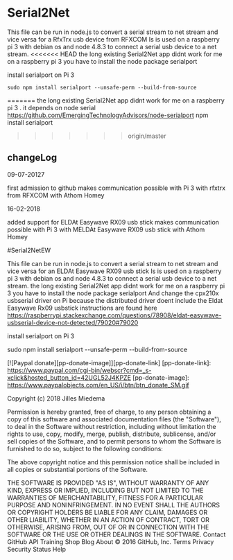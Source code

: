 ﻿# Serial2Net



This file can be run in node.js to convert a serial stream to net stream and vice versa for a RfxTrx usb device from RFXCOM
Is is used on a raspberry pi 3 with debian os and node 4.8.3 to connect a serial usb device to a net stream.
<<<<<<< HEAD
the long existing Serial2Net app didnt work for me on a raspberry pi 3 
you have to install the node package serialport 


install serialport on Pi 3

	sudo npm install serialport --unsafe-perm --build-from-source

=======
the long existing Serial2Net app didnt work for me on a raspberry pi 3 . it depends on node serial 
https://github.com/EmergingTechnologyAdvisors/node-serialport 
npm install serialport
>>>>>>> origin/master

## changeLog

09-07-20127 

first admission to github
makes communication possible with Pi 3 with rfxtrx from RFXCOM with Athom Homey

16-02-2018

added support for ELDAt Easywave RX09 usb stick
makes communication possible with Pi 3 with MELDAt Easywave RX09 usb stick with Athom Homey

#Serial2NetEW

This file can be run in node.js  to convert a serial stream to net stream and vice versa for an ELDAt Easywave RX09 usb stick
Is is used on a raspberry pi 3 with debian os and node 4.8.3 to connect a serial usb device to a net stream.
the long existing Serial2Net app didnt work for me on a raspberry pi 3 
you have to install the node package serialport 
And change the cpx210x usbserial driver on Pi because the distributed driver doent include the Eldat Easywave Rx09 usbstick
instructions are found here
https://raspberrypi.stackexchange.com/questions/78908/eldat-easywave-usbserial-device-not-detected/79020#79020

install serialport on Pi 3

sudo npm install serialport --unsafe-perm --build-from-source




[![Paypal donate][pp-donate-image]][pp-donate-link]
[pp-donate-link]: https://www.paypal.com/cgi-bin/webscr?cmd=_s-xclick&hosted_button_id=42UGL52J4KPZE
[pp-donate-image]: https://www.paypalobjects.com/en_US/i/btn/btn_donate_SM.gif


Copyright (c) 2018 Jilles Miedema

Permission is hereby granted, free of charge, to any person obtaining a copy of this software and associated documentation files (the "Software"), to deal in the Software without restriction, including without limitation the rights to use, copy, modify, merge, publish, distribute, sublicense, and/or sell copies of the Software, and to permit persons to whom the Software is furnished to do so, subject to the following conditions:

The above copyright notice and this permission notice shall be included in all copies or substantial portions of the Software.

THE SOFTWARE IS PROVIDED "AS IS", WITHOUT WARRANTY OF ANY KIND, EXPRESS OR IMPLIED, INCLUDING BUT NOT LIMITED TO THE WARRANTIES OF MERCHANTABILITY, FITNESS FOR A PARTICULAR PURPOSE AND NONINFRINGEMENT. IN NO EVENT SHALL THE AUTHORS OR COPYRIGHT HOLDERS BE LIABLE FOR ANY CLAIM, DAMAGES OR OTHER LIABILITY, WHETHER IN AN ACTION OF CONTRACT, TORT OR OTHERWISE, ARISING FROM, OUT OF OR IN CONNECTION WITH THE SOFTWARE OR THE USE OR OTHER DEALINGS IN THE SOFTWARE.
Contact GitHub API Training Shop Blog About
© 2016 GitHub, Inc. Terms Privacy Security Status Help



